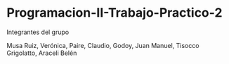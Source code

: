 # Programacion-II-Trabajo-Practico-2
Integrantes del grupo

Musa Ruiz, Verónica,
Paire, Claudio, 
Godoy, Juan Manuel,
Tisocco Grigolatto, Araceli Belén
